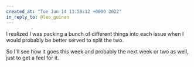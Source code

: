 ```yaml
---
created_at: "Tue Jun 14 13:58:12 +0000 2022"
in_reply_to: @leo_guinan
---
```


I realized I was packing a bunch of different things into each issue when I would probably be better served to split the two. 

So I'll see how it goes this week and probably the next week or two as well, just to get a feel for it.